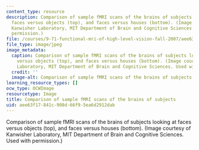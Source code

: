```yaml
---
content_type: resource
description: Comparison of sample fMRI scans of the brains of subjects looking at
  faces versus objects (top), and faces versus houses (bottom). (Image courtesy of
  Kanwisher Laboratory, MIT Department of Brain and Cognitive Sciences. Used with
  permission.)
file: /courses/9-71-functional-mri-of-high-level-vision-fall-2007/aee63f17841c908d66f95ea6d2912dab_9-71f07.jpg
file_type: image/jpeg
image_metadata:
  caption: Comparison of sample fMRI scans of the brains of subjects looking at faces
    versus objects (top), and faces versus houses (bottom). (Image courtesy of Kanwisher
    Laboratory, MIT Department of Brain and Cognitive Sciences. Used with permission.)
  credit: ''
  image-alt: Comparison of sample fMRI scans of the brains of subjects.
learning_resource_types: []
ocw_type: OCWImage
resourcetype: Image
title: Comparison of sample fMRI scans of the brains of subjects
uid: aee63f17-841c-908d-66f9-5ea6d2912dab
---
```

Comparison of sample fMRI scans of the brains of subjects looking at faces versus objects (top), and faces versus houses (bottom). (Image courtesy of Kanwisher Laboratory, MIT Department of Brain and Cognitive Sciences. Used with permission.)

